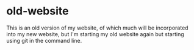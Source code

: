 # old-website

This is an old version of my website, of which much will be incorporated into my new website, but I'm starting my old website again but starting using git in the command line.
